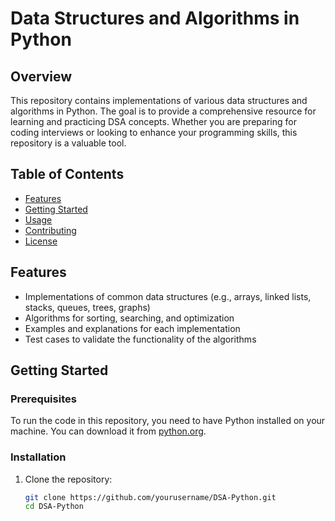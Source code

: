 # Data Structures and Algorithms in Python

## Overview

This repository contains implementations of various data structures and algorithms in Python. The goal is to provide a comprehensive resource for learning and practicing DSA concepts. Whether you are preparing for coding interviews or looking to enhance your programming skills, this repository is a valuable tool.

## Table of Contents

- [Features](#features)
- [Getting Started](#getting-started)
- [Usage](#usage)
- [Contributing](#contributing)
- [License](#license)

## Features

- Implementations of common data structures (e.g., arrays, linked lists, stacks, queues, trees, graphs)
- Algorithms for sorting, searching, and optimization
- Examples and explanations for each implementation
- Test cases to validate the functionality of the algorithms

## Getting Started

### Prerequisites

To run the code in this repository, you need to have Python installed on your machine. You can download it from [python.org](https://www.python.org/downloads/).

### Installation

1. Clone the repository:
   ```bash
   git clone https://github.com/yourusername/DSA-Python.git
   cd DSA-Python
